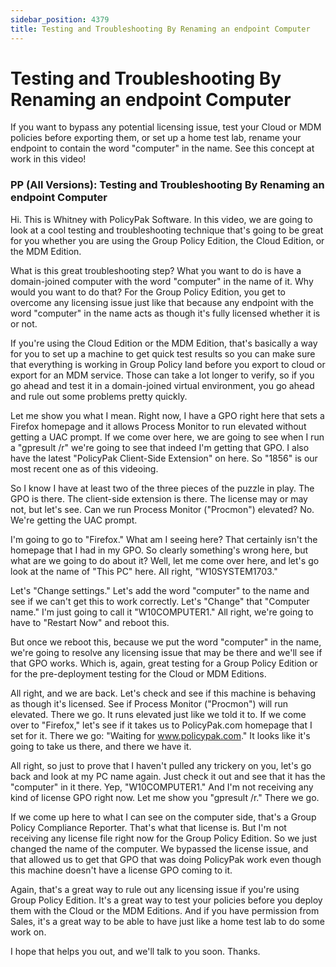 ```yaml
---
sidebar_position: 4379
title: Testing and Troubleshooting By Renaming an endpoint Computer
---
```


# Testing and Troubleshooting By Renaming an endpoint Computer

If you want to bypass any potential licensing issue, test your Cloud or MDM policies before exporting them, or set up a home test lab, rename your endpoint to contain the word "computer" in the name. See this concept at work in this video!

### PP (All Versions): Testing and Troubleshooting By Renaming an endpoint Computer

Hi. This is Whitney with PolicyPak Software. In this video, we are going to look at a cool testing and troubleshooting technique that's going to be great for you whether you are using the Group Policy Edition, the Cloud Edition, or the MDM Edition.

What is this great troubleshooting step? What you want to do is have a domain-joined computer with the word "computer" in the name of it. Why would you want to do that? For the Group Policy Edition, you get to overcome any licensing issue just like that because any endpoint with the word "computer" in the name acts as though it's fully licensed whether it is or not.

If you're using the Cloud Edition or the MDM Edition, that's basically a way for you to set up a machine to get quick test results so you can make sure that everything is working in Group Policy land before you export to cloud or export for an MDM service. Those can take a lot longer to verify, so if you go ahead and test it in a domain-joined virtual environment, you go ahead and rule out some problems pretty quickly.

Let me show you what I mean. Right now, I have a GPO right here that sets a Firefox homepage and it allows Process Monitor to run elevated without getting a UAC prompt. If we come over here, we are going to see when I run a "gpresult /r" we're going to see that indeed I'm getting that GPO. I also have the latest "PolicyPak Client-Side Extension" on here. So "1856" is our most recent one as of this videoing.

So I know I have at least two of the three pieces of the puzzle in play. The GPO is there. The client-side extension is there. The license may or may not, but let's see. Can we run Process Monitor ("Procmon") elevated? No. We're getting the UAC prompt.

I'm going to go to "Firefox." What am I seeing here? That certainly isn't the homepage that I had in my GPO. So clearly something's wrong here, but what are we going to do about it? Well, let me come over here, and let's go look at the name of "This PC" here. All right, "W10SYSTEM1703."

Let's "Change settings." Let's add the word "computer" to the name and see if we can't get this to work correctly. Let's "Change" that "Computer name." I'm just going to call it "W10COMPUTER1." All right, we're going to have to "Restart Now" and reboot this.

But once we reboot this, because we put the word "computer" in the name, we're going to resolve any licensing issue that may be there and we'll see if that GPO works. Which is, again, great testing for a Group Policy Edition or for the pre-deployment testing for the Cloud or MDM Editions.

All right, and we are back. Let's check and see if this machine is behaving as though it's licensed. See if Process Monitor ("Procmon") will run elevated. There we go. It runs elevated just like we told it to. If we come over to "Firefox," let's see if it takes us to PolicyPak.com homepage that I set for it. There we go: "Waiting for www.policypak.com." It looks like it's going to take us there, and there we have it.

All right, so just to prove that I haven't pulled any trickery on you, let's go back and look at my PC name again. Just check it out and see that it has the "computer" in it there. Yep, "W10COMPUTER1." And I'm not receiving any kind of license GPO right now. Let me show you "gpresult /r." There we go.

If we come up here to what I can see on the computer side, that's a Group Policy Compliance Reporter. That's what that license is. But I'm not receiving any license file right now for the Group Policy Edition. So we just changed the name of the computer. We bypassed the license issue, and that allowed us to get that GPO that was doing PolicyPak work even though this machine doesn't have a license GPO coming to it.

Again, that's a great way to rule out any licensing issue if you're using Group Policy Edition. It's a great way to test your policies before you deploy them with the Cloud or the MDM Editions. And if you have permission from Sales, it's a great way to be able to have just like a home test lab to do some work on.

I hope that helps you out, and we'll talk to you soon. Thanks.